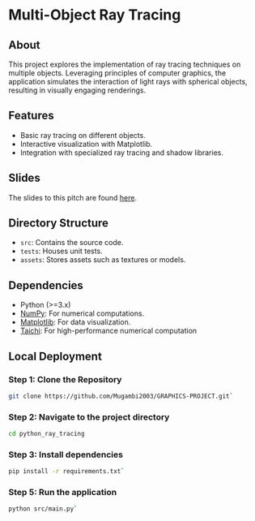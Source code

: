# Multi-Object Ray Tracing

## About
This project explores the implementation of ray tracing techniques on multiple objects. Leveraging principles of computer graphics, the application simulates the interaction of light rays with spherical objects, resulting in visually engaging renderings.

## Features

- Basic ray tracing on different objects.
- Interactive visualization with Matplotlib.
- Integration with specialized ray tracing and shadow libraries.

## Slides
The slides to this pitch are found [here](https://docs.google.com/presentation/d/1ZuZmtv1VgM7WAw3jpSI1SzLcU6sBZ3JmEe-7uF9YMdM/edit?usp=sharing).

## Directory Structure

- `src`: Contains the source code.
- `tests`: Houses unit tests.
- `assets`: Stores assets such as textures or models.

## Dependencies

- Python (>=3.x)
- [NumPy](https://numpy.org/): For numerical computations.
- [Matplotlib](https://matplotlib.org/): For data visualization.
- [Taichi](https://pypi.org/project/taichi/): For high-performance numerical computation

## Local Deployment

### Step 1: Clone the Repository
```bash
git clone https://github.com/Mugambi2003/GRAPHICS-PROJECT.git`
```

### Step 2: Navigate to the project directory
```bash
cd python_ray_tracing
```

### Step 3: Install dependencies
```bash
pip install -r requirements.txt`
```

### Step 5: Run the application
```bash
python src/main.py`
```
